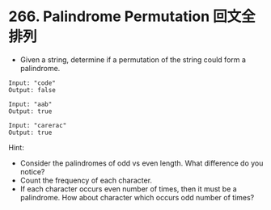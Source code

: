 # 266. Palindrome Permutation 回文全排列
* Given a string, determine if a permutation of the string could form a palindrome.
```text
Input: "code"
Output: false

Input: "aab"
Output: true

Input: "carerac"
Output: true
```
Hint:

* Consider the palindromes of odd vs even length. What difference do you notice?
* Count the frequency of each character.
* If each character occurs even number of times, then it must be a palindrome. How about character which occurs odd number of times?